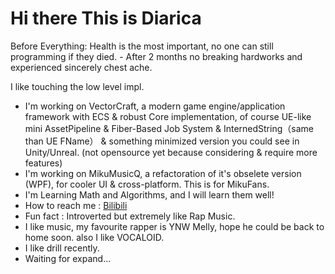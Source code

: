 # Hi there This is Diarica

Before Everything:
Health is the most important, no one can still programming if they died. - After 2 months no breaking hardworks and experienced sincerely chest ache.

I like touching the low level impl. 

- I'm working on VectorCraft, a modern game engine/application framework with ECS & robust Core implementation, of course UE-like mini AssetPipeline & Fiber-Based Job System & InternedString（same than UE FName） & something minimized version you could see in Unity/Unreal. 
(not opensource yet because considering & require more features)
- I'm working on MikuMusicQ, a refactoration of it's obselete version (WPF), for cooler UI & cross-platform. This is for MikuFans.
- I'm Learning Math and Algorithms, and I will learn them well!
- How to reach me : [Bilibili](https://space.bilibili.com/1268661715?spm_id_from=333.1296.0.0)
- Fun fact : Introverted but extremely like Rap Music.
- I like music, my favourite rapper is YNW Melly, hope he could be back to home soon. also I like VOCALOID.
- I like drill recently.
- Waiting for expand...
